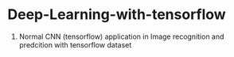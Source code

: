 # Deep-Learning-with-tensorflow
1. Normal CNN (tensorflow) application in Image recognition and predcition with tensorflow dataset
